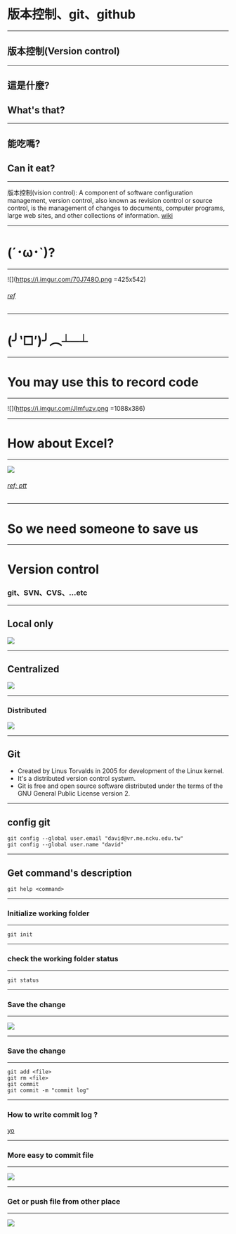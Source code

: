 

# 版本控制、git、github

---

## 版本控制(Version control)

----

## 這是什麼?
## What's that?

----

## 能吃嗎?
## Can it eat?

----

版本控制(vision control): A component of software configuration management, version control, also known as revision control or source control, is the management of changes to documents, computer programs, large web sites, and other collections of information. [wiki](https://en.wikipedia.org/wiki/Version_control)
 

----

 # (´･ω･`)?

----

![](https://i.imgur.com/70J748O.png =425x542)

###### [ref](https://www.facebook.com/photo.php?fbid=1592343944115344)

----

# (╯‵□′)╯︵┴─┴

----

# You may use this to record code

----

![](https://i.imgur.com/JImfuzv.png =1088x386)

----

# How about Excel?

----

![](https://i.imgur.com/azOpOk9.png=1088x572)
###### [ref: ptt](https://www.ptt.cc/bbs/Soft_Job/M.1524799027.A.895.html)

---

# So we need someone to save us

---

# Version control
### git、SVN、CVS、...etc

----

## Local only
![](https://i.imgur.com/TqHhSFN.png)

----

## Centralized 
![](https://i.imgur.com/5znffMA.png)


----

### Distributed	
![](https://i.imgur.com/mtatxTc.png)

---

Git
----

* Created by Linus Torvalds in 2005 for development of the Linux kernel.
* It's a distributed version control systwm.
* Git is free and open source software distributed under the terms of the GNU General Public License version 2.

---

config git
---

```
git config --global user.email "david@vr.me.ncku.edu.tw"
git config --global user.name "david"
```

---

## Get command's description  

```
git help <command>
```

---

### Initialize working folder
---

```
git init
```

---

### check the working folder status 
---

```
git status
```


---

### Save the change
---

![](https://i.imgur.com/oRiuiRZ.png)


---

### Save the change
---

```
git add <file>
git rm <file>
git commit
git commit -m "commit log"
```

---

### How to write commit log ?

[yo](https://denny.one/git-slide/img/yo.png)

---

### More easy to commit file
---

![](https://i.imgur.com/FDQejt6.png)

---

### Get or push file from other place
---

![](https://i.imgur.com/5cs7YeS.png)


